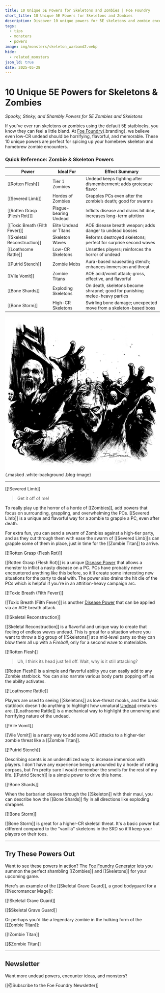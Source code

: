 ```yaml
---
title: 10 Unique 5E Powers for Skeletons and Zombies | Foe Foundry
short_title: 10 Unique 5E Powers for Skeletons and Zombies
description: Discover 10 unique powers for 5E skeletons and zombie encounters. Perfect for DMs looking to add horror, disease, and dread to their 5E battles.
tags:
  - tips
  - monsters
  - powers
image: img/monsters/skeleton_warband2.webp
hide:
  - related_monsters
json_ld: true
date: 2025-05-28
---
```


# 10 Unique 5E Powers for Skeletons & Zombies

*Spooky, Stinky, and Shambly Powers for 5E Zombies and Skeletons*

If you’ve ever run skeletons or zombies using the default 5E statblocks, you know they can feel a little bland. At [Foe Foundry](../index.md){.branding}, we believe even low-CR undead should be horrifying, flavorful, and memorable. These 10 unique powers are perfect for spicing up your homebrew skeleton and homebrew zombie encounters.

### Quick Reference: Zombie & Skeleton Powers

| Power                        | Ideal For               | Effect Summary                                                                 |
|-----------------------------|--------------------------|--------------------------------------------------------------------------------|
| [[Rotten Flesh]]            | Tier 1 Zombies           | Undead keeps fighting after dismemberment; adds grotesque flavor               |
| [[Severed Limb]]            | Hordes of Zombies        | Grapples PCs even after the zombie’s death; good for swarms                    |
| [[Rotten Grasp (Flesh Rot)]]| Plague-bearing Undead    | Inflicts disease and drains hit dice; increases long-term attrition            |
| [[Toxic Breath (Filth Fever)]]| Elite Undead or Titans | AOE disease breath weapon; adds danger to undead bosses                        |
| [[Skeletal Reconstruction]] | Skeleton Waves           | Reforms destroyed skeletons; perfect for surprise second waves                 |
| [[Loathsome Rattle]]        | Low-CR Skeletons         | Unsettles players; reinforces the horror of undead                             |
| [[Putrid Stench]]           | Zombie Mobs              | Aura-based nauseating stench; enhances immersion and threat                    |
| [[Vile Vomit]]              | Zombie Titans            | AOE acid/vomit attack; gross, effective, and flavorful                         |
| [[Bone Shards]]             | Exploding Skeletons      | On death, skeletons become shrapnel; good for punishing melee-heavy parties    |
| [[Bone Storm]]              | High-CR Skeletons        | Swirling bone damage; unexpected move from a skeleton-based boss               |


![A horde of zombies swarms the players](../img/monsters/zombie_horde.webp){.masked .white-background .blog-image}

---

[[!Severed Limb]]

> Get it off of me!

To really play up the horror of a horde of [[Zombies]], add powers that focus on surrounding, grappling, and overwhelming the PCs. [[Severed Limb]] is a unique and flavorful way for a zombie to grapple a PC, even after death.  

For extra fun, you can send a swarm of Zombies against a high-tier party, and as they cut through them with ease the swarm of [[Severed Limb]]s can grapple some of them in place, just in time for the [[Zombie Titan]] to arrive.

[[!Rotten Grasp (Flesh Rot)]]

[[Rotten Grasp (Flesh Rot)]] is a unique [Disease Power](../powers/disease.md) that allows a monster to inflict a nasty disease on a PC. PCs have probably never encountered anything like this before, so it'll create some interesting new situations for the party to deal with. The power also drains the hit die of the PCs which is helpful if you're in an attrition-heavy campaign arc.

[[!Toxic Breath (Filth Fever)]]

[[Toxic Breath (Filth Fever)]] is another [Disease Power](../powers/disease.md) that can be applied via an AOE breath attack.

[[!Skeletal Reconstruction]]

[[Skeletal Reconstruction]] is a flavorful and unique way to create that feeling of endless waves undead. This is great for a situation where you want to throw a big group of [[Skeletons]] at a mid-level party so they can blow them all up with a *Fireball*, only for a second wave to materialize.

[[!Rotten Flesh]]

> Uh, I think its head just fell off. Wait, why is it still attacking?

[[Rotten Flesh]] is a simple and flavorful ability you can easily add to any Zombie statblock. You can also narrate various body parts popping off as the ability activates.

[[!Loathsome Rattle]]

Players are used to seeing [[Skeletons]] as low-threat mooks, and the basic statblock doesn't do anything to highlight how unnatural [Undead](../families/undead.md) creatures are. [[Loathsome Rattle]] is a mechanical way to highlight the unnerving and horrifying nature of the undead.

[[!Vile Vomit]]

[[Vile Vomit]] is a nasty way to add some AOE attacks to a higher-tier zombie threat like a [[Zombie Titan]].

[[!Putrid Stench]]

Describing scents is an underutilized way to increase immersion with players. I don't have any experience being surrounded by a horde of rotting corpses, but I'm pretty sure I would remember the smells for the rest of my life. [[Putrid Stench]] is a simple power to drive this home.

[[!Bone Shards]]

When the barbarian cleaves through the [[Skeleton]] with their maul, you can describe how the [[Bone Shards]] fly in all directions like exploding shrapnel.

[[!Bone Storm]]

[[Bone Storm]] is great for a higher-CR skeletal threat. It's a basic power but different compared to the "vanilla" skeletons in the SRD so it'll keep your players on their toes.

---

## Try These Powers Out

Want to see these powers in action? The [Foe Foundry Generator](../generate/index.md) lets you summon the perfect shambling [[Zombies]] and [[Skeletons]] for your upcoming game.  

Here's an example of the [[Skeletal Grave Guard]], a good bodyguard for a [[Necromancer Mage]]:

[[!Skeletal Grave Guard]]

[[$Skeletal Grave Guard]]

Or perhaps you'd like a legendary zombie in the hulking form of the [[Zombie Titan]]:

[[!Zombie Titan]]

[[$Zombie Titan]]

---

## Newsletter

Want more undead powers, encounter ideas, and monsters?

[[@Subscribe to the Foe Foundry Newsletter]]

